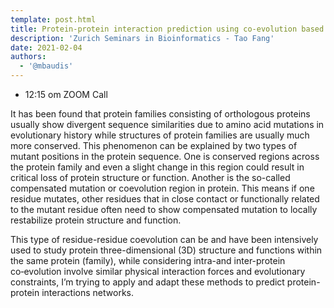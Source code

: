 ```yaml
---
template: post.html
title: Protein-protein interaction prediction using co-evolution based method
description: 'Zurich Seminars in Bioinformatics - Tao Fang'
date: 2021-02-04
authors:
  - '@mbaudis'
---
```




* 12:15 om  ZOOM Call



It has been found that protein families  consisting of  orthologous proteins  usually show  divergent  sequence similarities due to amino acid mutations in evolutionary history while structures of   protein families  are usually  much more conserved. This phenomenon can be explained by two types of mutant positions in the protein sequence. One is conserved  regions across the protein family  and  even a slight change in this region could result in critical loss of protein structure or function.  Another is the so-called compensated mutation or coevolution region in protein.<!--more-->  This means if one residue mutates, other residues that in close contact or functionally related to the mutant residue often need to show compensated mutation to locally restabilize protein structure and function.

This type of residue-residue coevolution can be and have been intensively used  to study protein three-dimensional (3D) structure and functions within the same protein (family), while considering intra-and inter-protein co‑evolution involve similar physical interaction forces and evolutionary constraints, I’m trying  to apply and adapt these methods to predict protein-protein interactions networks.
